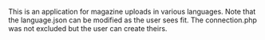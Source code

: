 This is an application for magazine uploads in various languages. Note that the language.json can be modified as the user sees fit. The connection.php was not excluded but the user can create theirs.
